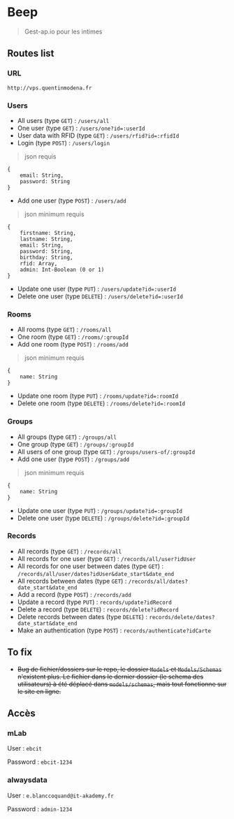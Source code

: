 # Beep
> Gest-ap.io pour les intimes

## Routes list

### URL
`http://vps.quentinmodena.fr`

### Users
* All users (type `GET`) : `/users/all`
* One user (type `GET`) : `/users/one?id=:userId`
* User data with RFID (type `GET`) : `/users/rfid?id=:rfidId`
* Login (type `POST`) : `/users/login`
> json requis
```
{
    email: String,
    password: String
}
```
* Add one user (type `POST`) : `/users/add`
> json minimum requis
```
{
    firstname: String,
    lastname: String,
    email: String,
    password: String,
    birthday: String,
    rfid: Array,
    admin: Int-Boolean (0 or 1)
}
```
* Update one user (type `PUT`) : `/users/update?id=:userId`
* Delete one user (type `DELETE`) : `/users/delete?id=:userId`

### Rooms
* All rooms (type `GET`) : `/rooms/all`
* One room (type `GET`) : `/rooms/:groupId`
* Add one room (type `POST`) : `/rooms/add`
> json minimum requis
````
{
    name: String
}
````
* Update one room (type `PUT`) : `/rooms/update?id=:roomId` 
* Delete one room (type `DELETE`) : `/rooms/delete?id=:roomId`

### Groups
* All groups (type `GET`) : `/groups/all`
* One group (type `GET`) : `/groups/:groupId`
* All users of one group (type `GET`) : `/groups/users-of/:groupId`
* Add one user (type `POST`) : `/groups/add`
> json minimum requis
````
{
    name: String
}
````
* Update one user (type `PUT`) : `/groups/update?id=:groupId`
* Delete one user (type `DELETE`) : `/groups/delete?id=:groupId`

### Records
* All records (type `GET`) : `/records/all`
* All records for one user (type `GET`) : `/records/all/user?idUser`
* All records for one user between dates (type `GET`) : `/records/all/user/dates?idUser&date_start&date_end`
* All records between dates (type `GET`) : `/records/all/dates?date_start&date_end`
* Add a record (type `POST`) : `/records/add`
* Update a record (type `PUT`) : `records/update?idRecord`
* Delete a record (type `DELETE`) : `records/delete?idRecord`
* Delete records between dates (type `DELETE`) : `records/delete/dates?date_start&date_end`
* Make an authentication (type `POST`) : `records/authenticate?idCarte`

## To fix
* ~~Bug de fichier/dossiers sur le repo, le dossier `Models` et `Models/Schemas` n'existent plus. Le fichier dans le dernier dossier (le schema des utilisateurs) à été déplacé dans `models/schemas`, mais tout fonctionne sur le site en ligne.~~

## Accès
### mLab
User : `ebcit`

Password : `ebcit-1234`

### alwaysdata
User : `e.blanccoquand@it-akademy.fr`

Password : `admin-1234`
